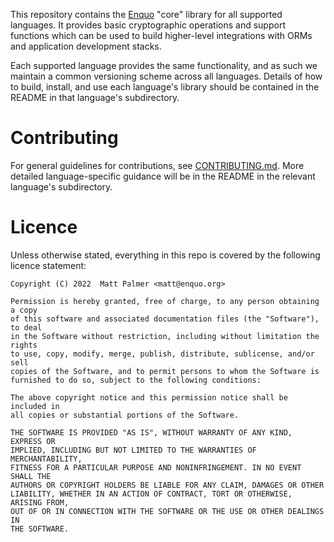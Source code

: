This repository contains the [Enquo](https://enquo.org) "core" library for all supported languages.
It provides basic cryptographic operations and support functions which can be used to build higher-level integrations with ORMs and application development stacks.

Each supported language provides the same functionality, and as such we maintain a common versioning scheme across all languages.
Details of how to build, install, and use each language's library should be contained in the README in that language's subdirectory.

# Contributing

For general guidelines for contributions, see [CONTRIBUTING.md](CONTRIBUTING.md).
More detailed language-specific guidance will be in the README in the relevant language's subdirectory.


# Licence

Unless otherwise stated, everything in this repo is covered by the following
licence statement:

    Copyright (C) 2022  Matt Palmer <matt@enquo.org>

    Permission is hereby granted, free of charge, to any person obtaining a copy
    of this software and associated documentation files (the "Software"), to deal
    in the Software without restriction, including without limitation the rights
    to use, copy, modify, merge, publish, distribute, sublicense, and/or sell
    copies of the Software, and to permit persons to whom the Software is
    furnished to do so, subject to the following conditions:

    The above copyright notice and this permission notice shall be included in
    all copies or substantial portions of the Software.

    THE SOFTWARE IS PROVIDED "AS IS", WITHOUT WARRANTY OF ANY KIND, EXPRESS OR
    IMPLIED, INCLUDING BUT NOT LIMITED TO THE WARRANTIES OF MERCHANTABILITY,
    FITNESS FOR A PARTICULAR PURPOSE AND NONINFRINGEMENT. IN NO EVENT SHALL THE
    AUTHORS OR COPYRIGHT HOLDERS BE LIABLE FOR ANY CLAIM, DAMAGES OR OTHER
    LIABILITY, WHETHER IN AN ACTION OF CONTRACT, TORT OR OTHERWISE, ARISING FROM,
    OUT OF OR IN CONNECTION WITH THE SOFTWARE OR THE USE OR OTHER DEALINGS IN
    THE SOFTWARE.
